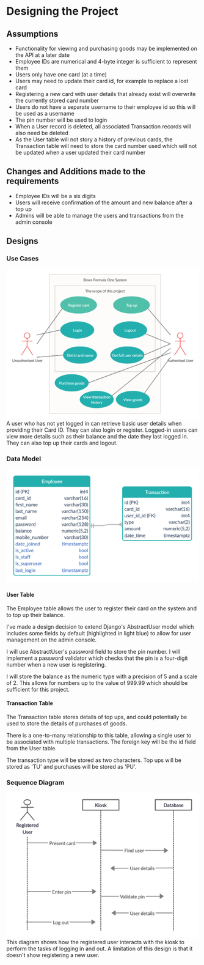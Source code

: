 # Designing the Project
## Assumptions
* Functionality for viewing and purchasing goods may be implemented on the API at a later date
* Employee IDs are numerical and 4-byte integer is sufficient to represent them
* Users only have one card (at a time)
* Users may need to update their card id, for example to replace a lost card
* Registering a new card with user details that already exist will overwrite the currently stored card number
* Users do not have a separate username to their employee id so this will be used as a username
* The pin number will be used to login
* When a User record is deleted, all associated Transaction records will also need be deleted
* As the User table will not story a history of previous cards, the Transaction table will need to store the card number
used which will not be updated when a user updated their card number
## Changes and Additions made to the requirements
* Employee IDs will be a six digits
* Users will receive confirmation of the amount and new balance after a top up
* Admins will be able to manage the users and transactions from the admin console
## Designs
### Use Cases
![Use Cases](use_cases.png)
A user who has not yet logged in can retrieve basic user details when providing their Card ID. They can also login or
register. Logged-in users can view more details such as their balance and the date they last logged in. They can also
top up their cards and logout.
### Data Model
![Data Model](data_model.png)
#### User Table
The Employee table allows the user to register their card on the system and to top up their balance.

I've made a design decision to extend Django's AbstractUser model which includes some fields by default (highlighted in
light blue) to allow for user management on the admin console.

I will use AbstractUser's password field to store the pin number. I will implement a password validator which checks
that the pin is a four-digit number when a new user is registering.

I will store the balance as the numeric type with a precision of 5 and a scale of 2. This allows for numbers up to the
value of 999.99 which should be sufficient for this project.
#### Transaction Table
The Transaction table stores details of top ups, and could potentially be used to store the details of purchases of
goods.

There is a one-to-many relationship to this table, allowing a single user to be associated with multiple transactions.
The foreign key will be the id field from the User table.

The transaction type will be stored as two characters. Top ups will be stored as 'TU' and purchases will be stored as
'PU'.
### Sequence Diagram
![Sequence Diagram](sequence_diagram.png)
This diagram shows how the registered user interacts with the kiosk to perform the tasks of logging in and out. A
limitation of this design is that it doesn't show registering a new user.
